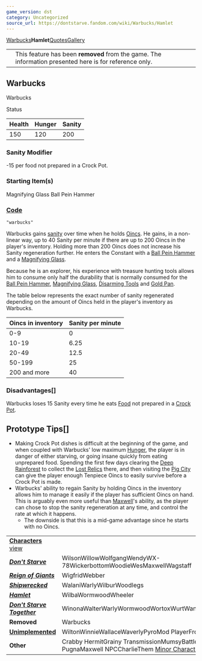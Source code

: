 ```yaml
---
game_version: dst
category: Uncategorized
source_url: https://dontstarve.fandom.com/wiki/Warbucks/Hamlet
---
```


[Warbucks](/wiki/Warbucks "Warbucks")**Hamlet**[Quotes](/wiki/Warbucks/Quotes "Warbucks/Quotes")[Gallery](/wiki/Warbucks/Gallery "Warbucks/Gallery")

|  |  |
| --- | --- |
|  | This feature has been **removed** from the game. The information presented here is for reference only. |

## Warbucks

Warbucks

Status

| Health | Hunger | Sanity |
| --- | --- | --- |
| 150 | 120 | 200 |

### Sanity Modifier

-15 per food not prepared in a Crock Pot.

### Starting Item(s)

Magnifying Glass Ball Pein Hammer

### [Code](/wiki/Console "Console")

`"warbucks"`

Warbucks gains [sanity](/wiki/Sanity "Sanity") over time when he holds [Oincs](/wiki/Oinc "Oinc"). He gains, in a non-linear way, up to 40 Sanity per minute if there are up to 200 Oincs in the player's inventory. Holding more than 200 Oincs does not increase his Sanity regeneration further. He enters the Constant with a [Ball Pein Hammer](/wiki/Ball_Pein_Hammer "Ball Pein Hammer") and a [Magnifying Glass](/wiki/Magnifying_Glass "Magnifying Glass").

Because he is an explorer, his experience with treasure hunting tools allows him to consume only half the durability that is normally consumed for the [Ball Pein Hammer](/wiki/Ball_Pein_Hammer "Ball Pein Hammer"), [Magnifying Glass](/wiki/Magnifying_Glass "Magnifying Glass"), [Disarming Tools](/wiki/Disarming_Tools "Disarming Tools") and [Gold Pan](/wiki/Gold_Pan "Gold Pan").

The table below represents the exact number of sanity regenerated depending on the amount of Oincs held in the player's inventory as Warbucks.

| Oincs in inventory | Sanity per minute |
| --- | --- |
| 0-9 | 0 |
| 10-19 | 6.25 |
| 20-49 | 12.5 |
| 50-199 | 25 |
| 200 and more | 40 |

### Disadvantages[]

Warbucks loses 15 Sanity every time he eats [Food](/wiki/Food "Food") not prepared in a [Crock Pot](/wiki/Crock_Pot "Crock Pot").

## Prototype Tips[]

* Making Crock Pot dishes is difficult at the beginning of the game, and when coupled with Warbucks' low maximum [Hunger](/wiki/Hunger "Hunger"), the player is in danger of either starving, or going insane quickly from eating unprepared food. Spending the first few days clearing the [Deep Rainforest](/wiki/Deep_Rainforest "Deep Rainforest") to collect the [Lost Relics](/wiki/Lost_Relics "Lost Relics") there, and then visiting the [Pig City](/wiki/Pig_City "Pig City") can give the player enough Tenpiece Oincs to easily survive before a Crock Pot is made.
* Warbucks' ability to regain Sanity by holding Oincs in the inventory allows him to manage it easily if the player has sufficient Oincs on hand. This is arguably even more useful than [Maxwell](/wiki/Maxwell/Character "Maxwell/Character")'s ability, as the player can chose to stop the sanity regeneration at any time, and control the rate at which it happens.
  + The downside is that this is a mid-game advantage since he starts with no Oincs.

|  |  |
| --- | --- |
| **[Characters](/wiki/Characters "Characters")** [view](/wiki/Template:Characters "Template:Characters") | |
| ***[Don't Starve](/wiki/Don%27t_Starve "Don't Starve")*** | WilsonWillowWolfgangWendyWX-78WickerbottomWoodieWesMaxwellWagstaff |
| ***[Reign of Giants](/wiki/Reign_of_Giants "Reign of Giants")*** | WigfridWebber |
| ***[Shipwrecked](/wiki/Shipwrecked "Shipwrecked")*** | WalaniWarlyWilburWoodlegs |
| ***[Hamlet](/wiki/Hamlet "Hamlet")*** | WilbaWormwoodWheeler |
| ***[Don't Starve Together](/wiki/Don%27t_Starve_Together "Don't Starve Together")*** | WinonaWalterWarlyWormwoodWortoxWurtWandaWonkey |
| **Removed** | Warbucks |
| **[Unimplemented](/wiki/Unimplemented_Characters "Unimplemented Characters")** | WiltonWinnieWallaceWaverlyPyroMod PlayerFrog Webber |
| **Other** | Crabby HermitGrainy TransmissionMumsyBattlemaster PugnaMaxwell NPCCharlieThem [Minor Characters](/wiki/Minor_Characters "Minor Characters") |